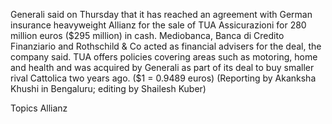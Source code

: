 Generali said on Thursday that it has reached an agreement with German insurance heavyweight Allianz for the sale of TUA Assicurazioni for 280 million euros ($295 million) in cash.
Mediobanca, Banca di Credito Finanziario and Rothschild & Co acted as financial advisers for the deal, the company said.
TUA offers policies covering areas such as motoring, home and health and was acquired by Generali as part of its deal to buy smaller rival Cattolica two years ago.
($1 = 0.9489 euros)
(Reporting by Akanksha Khushi in Bengaluru; editing by Shailesh Kuber)

Topics
Allianz
